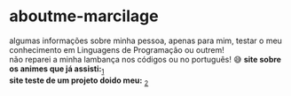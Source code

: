 # aboutme-marcilage
algumas informações sobre minha pessoa, apenas para mim, testar o meu conhecimento em Linguagens de Programação ou outrem!<br>
não reparei a minha lambança nos códigos ou no português! 😅
 **site sobre os animes que já assisti:**<sub>[1](https://marcilage.github.io/aboutme-marcilage/my-animes-watching-list/all-animes_db.html)</sub></br>
 **site teste de um projeto doido meu:** <sub>[2](https://marcilage.github.io/aboutme-marcilage/projeto-de-testes-de-atomos-novos/comprimentos-de-onda-e-cores/comprimento-de-onda-em-hex-cor.html)</sub>